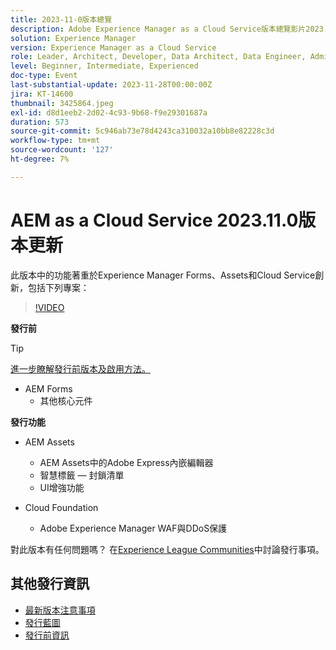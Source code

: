 ```yaml
---
title: 2023-11-0版本總覽
description: Adobe Experience Manager as a Cloud Service版本總覽影片2023.11.0，此版本中的功能著重於Experience Manager Forms、Assets和Cloud Service
solution: Experience Manager
version: Experience Manager as a Cloud Service
role: Leader, Architect, Developer, Data Architect, Data Engineer, Admin, User
level: Beginner, Intermediate, Experienced
doc-type: Event
last-substantial-update: 2023-11-28T00:00:00Z
jira: KT-14600
thumbnail: 3425864.jpeg
exl-id: d8d1eeb2-2d02-4c93-9b68-f9e29301687a
duration: 573
source-git-commit: 5c946ab73e78d4243ca310032a10bb8e82228c3d
workflow-type: tm+mt
source-wordcount: '127'
ht-degree: 7%

---
```


# AEM as a Cloud Service 2023.11.0版本更新

此版本中的功能著重於Experience Manager Forms、Assets和Cloud Service創新，包括下列專案：

>[!VIDEO](https://video.tv.adobe.com/v/3425864/?learn=on)

**發行前**

>[!TIP]
>
>[進一步瞭解發行前版本及啟用方法。](https://experienceleague.adobe.com/docs/experience-manager-cloud-service/content/release-notes/prerelease.html?lang=zh-Hant)

* AEM Forms
   * 其他核心元件

**發行功能**

* AEM Assets
   * AEM Assets中的Adobe Express內嵌編輯器
   * 智慧標籤 — 封鎖清單
   * UI增強功能

* Cloud Foundation
   * Adobe Experience Manager WAF與DDoS保護

對此版本有任何問題嗎？  在[Experience League Communities](https://adobe.ly/3uBHk1D)中討論發行事項。

## 其他發行資訊

* [最新版本注意事項](https://experienceleague.adobe.com/docs/experience-manager-cloud-service/content/release-notes/home.html?lang=zh-Hant)
* [發行藍圖](https://experienceleague.adobe.com/docs/experience-manager-release-information/aem-release-updates/update-releases-roadmap.html?lang=zh-Hant)
* [發行前資訊](https://experienceleague.adobe.com/docs/experience-manager-cloud-service/content/release-notes/prerelease.html?lang=zh-Hant)
